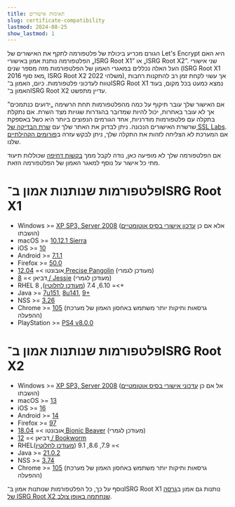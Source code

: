 ```yaml
---
title: תאימות אישורים
slug: certificate-compatibility
lastmod: 2024-08-25
show_lastmod: 1
---
```



הגורם מכריע ביכולת של פלטפורמה לתקף את האישורים של Let's Encrypt היא האם הפלטפורמה נותנת אמון באישורי „ISRG Root X1” או „ISRG Root X2”. שני אישורי העל האלה נכללים במאגרי האמון של הפלטפורמות מזה מספר שנים (ISRG Root X1 מאז סוף 2016, ISRG Root X2 משלהי 2022), אך עשוי לקחת זמן רב להתקנות רחבות טווח לעדכוני פלטפורמות. כיום, האמון ב־ISRG Root X1 נמצא כמעט בכל מקום, בעוד האמון ב־ISRG Root X2 עדיין מתפשט.

אם האישור שלך עובר תיקוף על כמה מהפלטפורמות תחת הרשימה „ידועים כנתמכים” אך לא עובר באחרות, יכול להיות שמדובר בהגדרות שגויות מצד השרת. אם נתקלת בתקלה עם פלטפורמות מודרניות, אחד הגורמים הנפוצים ביותר היא כשל באספקת שרשרת האישורים הנכונה. ניתן לבדוק את האתר שלך עם [שרת הבדיקה של SSL Labs](https://www.ssllabs.com/ssltest/). אם המערכת לא הצליחה לזהות את התקלה שלך, ניתן לבקש עזרה ב[פורומים הקהילתיים](https://community.letsencrypt.org/) שלנו.

אם הפלטפורמה שלך לא מופיעה כאן, נודה לקבל ממך [בקשות דחיפה](https://github.com/letsencrypt/website/blob/main/content/en/docs/cert-compat.md) שכוללות תיעוד מתי כל אישור על נוסף למאגר האמון של הפלטפורמה הזאת.

# פלטפורמות שנותנות אמון ב־ISRG Root X1

* Windows >= [XP SP3, Server 2008](https://learn.microsoft.com/en-us/security/trusted-root/participants-list) (אלא אם כן [עדכון אישורי בסיס אוטומטיים](https://learn.microsoft.com/en-us/previous-versions/windows/it-pro/windows-server-2008-r2-and-2008/cc733922(v=ws.10)) הושבתו)
* macOS >= [10.12.1 Sierra](https://support.apple.com/en-us/103425)
* iOS >= [10](https://support.apple.com/en-us/HT207177)
* Android >= [7.1.1](https://android.googlesource.com/platform/system/ca-certificates/+/android-7.1.1_r15)
* Firefox >= [50.0](https://bugzilla.mozilla.org/show_bug.cgi?id=1204656)
* אובונטו >= [12.04 Precise Pangolin](https://launchpad.net/ubuntu/+source/ca-certificates/20161102) (מעודכן לגמרי)
* דביאן >= [8 / Jessie](https://tracker.debian.org/news/812114/accepted-ca-certificates-20161102-source-all-into-unstable/) (מעודכן לגמרי)
* RHEL ‏>= 6.10, 7.4 ([מעודכן לחלוטין](https://src.fedoraproject.org/rpms/ca-certificates/c/02204a071d2effe7cdb840c1a2763bcdc396c4be)), 8+
* Java >= [7u151](https://www.oracle.com/java/technologies/javase/7u151-relnotes.html), [8u141](https://www.oracle.com/java/technologies/javase/8u141-relnotes.html), [9+](https://www.oracle.com/java/technologies/javase/9-all-relnotes.html#JDK-8177539)
* NSS >= [3.26](https://nss-crypto.org/reference/security/nss/legacy/nss_releases/nss_3.26_release_notes/index.html)
* Chrome >= [105](https://chromium.googlesource.com/chromium/src/+/main/net/data/ssl/chrome_root_store/faq.md#when-are-these-changes-taking-place) (גרסאות ותיקות יותר משתמש באחסון האמון של מערכת ההפעלה)
* PlayStation >= [PS4 v8.0.0](https://web.archive.org/web/20210306180757/https://www.sie.com/content/dam/corporate/jp/guideline/PS4_Web_Content-Guidelines_e.pdf)

# פלטפורמות שנותנות אמון ב־ISRG Root X2

* Windows >= [XP SP3, Server 2008](https://learn.microsoft.com/en-us/security/trusted-root/2021/may2021) (אל אם כן [עדכוני אישורי בסיס אוטומטיים](https://learn.microsoft.com/en-us/previous-versions/windows/it-pro/windows-server-2008-r2-and-2008/cc733922(v=ws.10)) הושבתו)
* macOS >= [13](https://support.apple.com/en-us/103100)
* iOS >= [16](https://support.apple.com/en-us/103100)
* Android >= [14](https://android.googlesource.com/platform/system/ca-certificates/+/c8d7f51bbb3de2c40a0d868972be008070eb25d8)
* Firefox >= [97](https://bugzilla.mozilla.org/show_bug.cgi?id=1701317)
* אובונטו >= [18.04 Bionic Beaver](https://launchpad.net/ubuntu/+source/ca-certificates/20230311) (מעודכן לגמרי)
* דביאן >= [12 / Bookworm](https://tracker.debian.org/news/1426477/accepted-ca-certificates-20230311-source-into-unstable/)
* RHEL‏ >= 7.9, 8.6, 9.1 ([מעודכן לחלוטין](https://src.fedoraproject.org/rpms/ca-certificates/c/f6b8f45e836dfc9c69585bf7ef0250ad734b086a))
* Java >= [21.0.2](https://jdk.java.net/21/release-notes)
* NSS >= [3.74](https://firefox-source-docs.mozilla.org/security/nss/releases/nss_3_74.html)
* Chrome >= [105](https://chromium.googlesource.com/chromium/src/+/main/net/data/ssl/chrome_root_store/faq.md#when-are-these-changes-taking-place) (גרסאות ותיקות יותר משתמש באחסון האמון של מערכת ההפעלה)

נוסף על כך, כל הפלטפורמות שנותנות אמון ב־ISRG Root X1 נותנות גם אמון ב[גרסה של ISRG Root X2 שנחתמה באופן צולב](/certificates#root-cas).

